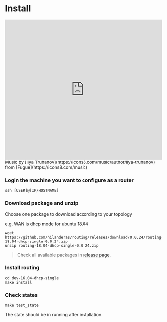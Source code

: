 # Install
<iframe frameborder="0" width="100%" height="450" src="https://www.dailymotion.com/embed/video/x74rhrs" allowfullscreen allow="autoplay"></iframe>
Music by [Ilya Truhanov](https://icons8.com/music/author/ilya-truhanov) from [Fugue](https://icons8.com/music)

### Login the machine you want to configure as a router
``` 
ssh [USER]@[IP/HOSTNAME]
```

### Download package and unzip
Choose one package to download according to your topology

e.g, WAN is dhcp mode for ubuntu 18.04
``` 
wget https://github.com/hilanderas/routing/releases/download/0.0.24/routing-18.04-dhcp-single-0.0.24.zip
unzip routing-18.04-dhcp-single-0.0.24.zip
```

> Check all available packages in [release page](https://github.com/elespejo/routing/releases).

### Install routing
``` 
cd dev-16.04-dhcp-single
make install
```


### Check states
``` 
make test_state
```

The state should be in running after installation.
